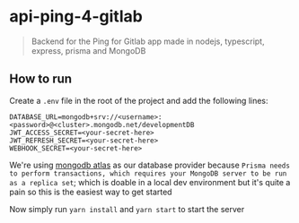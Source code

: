 # api-ping-4-gitlab

> Backend for the Ping for Gitlab app made in nodejs, typescript, express, prisma and MongoDB

## How to run

Create a `.env` file in the root of the project and add the following lines:

```
DATABASE_URL=mongodb+srv://<username>:<password>@<cluster>.mongodb.net/developmentDB
JWT_ACCESS_SECRET=<your-secret-here>
JWT_REFRESH_SECRET=<your-secret-here>
WEBHOOK_SECRET=<your-secret-here>
```

We're using [mongodb atlas](https://cloud.mongodb.com) as our database provider because `Prisma needs to perform transactions, which requires your MongoDB server to be run as a replica set`; which is doable in a local dev environment but it's quite a pain so this is the easiest way to get started

Now simply run `yarn install` and `yarn start` to start the server
